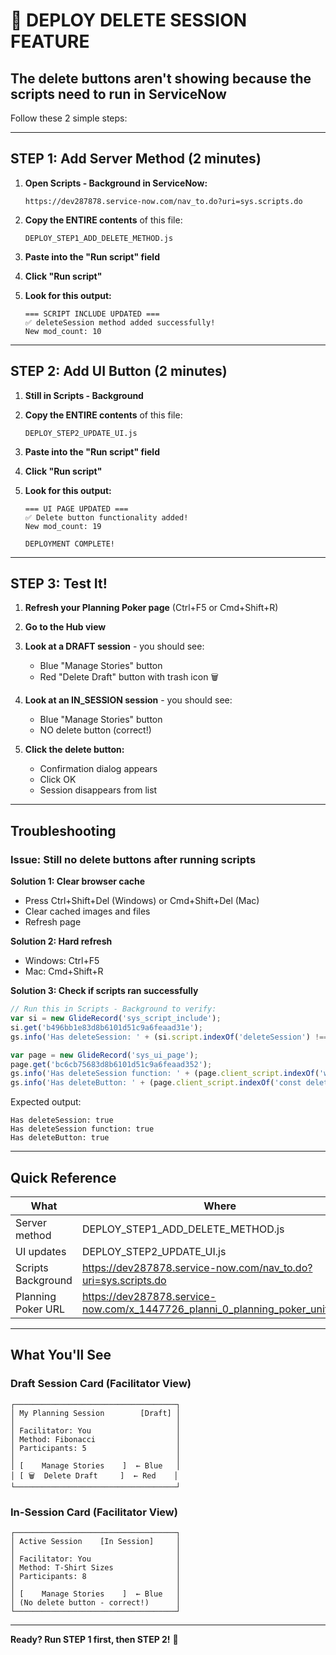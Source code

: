 # 🚀 DEPLOY DELETE SESSION FEATURE

## The delete buttons aren't showing because the scripts need to run in ServiceNow

Follow these 2 simple steps:

---

## STEP 1: Add Server Method (2 minutes)

1. **Open Scripts - Background in ServiceNow:**
   ```
   https://dev287878.service-now.com/nav_to.do?uri=sys.scripts.do
   ```

2. **Copy the ENTIRE contents** of this file:
   ```
   DEPLOY_STEP1_ADD_DELETE_METHOD.js
   ```

3. **Paste into the "Run script" field**

4. **Click "Run script"**

5. **Look for this output:**
   ```
   === SCRIPT INCLUDE UPDATED ===
   ✅ deleteSession method added successfully!
   New mod_count: 10
   ```

---

## STEP 2: Add UI Button (2 minutes)

1. **Still in Scripts - Background**

2. **Copy the ENTIRE contents** of this file:
   ```
   DEPLOY_STEP2_UPDATE_UI.js
   ```

3. **Paste into the "Run script" field**

4. **Click "Run script"**

5. **Look for this output:**
   ```
   === UI PAGE UPDATED ===
   ✅ Delete button functionality added!
   New mod_count: 19
   
   DEPLOYMENT COMPLETE!
   ```

---

## STEP 3: Test It!

1. **Refresh your Planning Poker page** (Ctrl+F5 or Cmd+Shift+R)

2. **Go to the Hub view**

3. **Look at a DRAFT session** - you should see:
   - Blue "Manage Stories" button
   - Red "Delete Draft" button with trash icon 🗑️

4. **Look at an IN_SESSION session** - you should see:
   - Blue "Manage Stories" button
   - NO delete button (correct!)

5. **Click the delete button:**
   - Confirmation dialog appears
   - Click OK
   - Session disappears from list

---

## Troubleshooting

### Issue: Still no delete buttons after running scripts

**Solution 1: Clear browser cache**
- Press Ctrl+Shift+Del (Windows) or Cmd+Shift+Del (Mac)
- Clear cached images and files
- Refresh page

**Solution 2: Hard refresh**
- Windows: Ctrl+F5
- Mac: Cmd+Shift+R

**Solution 3: Check if scripts ran successfully**
```javascript
// Run this in Scripts - Background to verify:
var si = new GlideRecord('sys_script_include');
si.get('b496bb1e83d8b6101d51c9a6feaad31e');
gs.info('Has deleteSession: ' + (si.script.indexOf('deleteSession') !== -1));

var page = new GlideRecord('sys_ui_page');
page.get('bc6cb75683d8b6101d51c9a6feaad352');
gs.info('Has deleteSession function: ' + (page.client_script.indexOf('window.deleteSession') !== -1));
gs.info('Has deleteButton: ' + (page.client_script.indexOf('const deleteButton') !== -1));
```

Expected output:
```
Has deleteSession: true
Has deleteSession function: true
Has deleteButton: true
```

---

## Quick Reference

| What | Where |
|------|-------|
| Server method | DEPLOY_STEP1_ADD_DELETE_METHOD.js |
| UI updates | DEPLOY_STEP2_UPDATE_UI.js |
| Scripts Background | https://dev287878.service-now.com/nav_to.do?uri=sys.scripts.do |
| Planning Poker URL | https://dev287878.service-now.com/x_1447726_planni_0_planning_poker_unified.do |

---

## What You'll See

### Draft Session Card (Facilitator View)
```
┌────────────────────────────────────┐
│ My Planning Session        [Draft] │
│                                    │
│ Facilitator: You                   │
│ Method: Fibonacci                  │
│ Participants: 5                    │
│                                    │
│ [    Manage Stories    ]  ← Blue   │
│ [ 🗑️  Delete Draft     ]  ← Red    │
└────────────────────────────────────┘
```

### In-Session Card (Facilitator View)
```
┌────────────────────────────────────┐
│ Active Session    [In Session]     │
│                                    │
│ Facilitator: You                   │
│ Method: T-Shirt Sizes              │
│ Participants: 8                    │
│                                    │
│ [    Manage Stories    ]  ← Blue   │
│ (No delete button - correct!)      │
└────────────────────────────────────┘
```

---

**Ready? Run STEP 1 first, then STEP 2!** 🎯
